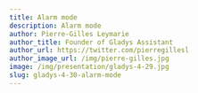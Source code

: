 ```yaml
---
title: Alarm mode
description: Alarm mode
author: Pierre-Gilles Leymarie
author_title: Founder of Gladys Assistant
author_url: https://twitter.com/pierregillesl
author_image_url: /img/pierre-gilles.jpg
image: /img/presentation/gladys-4-29.jpg
slug: gladys-4-30-alarm-mode
---
```

